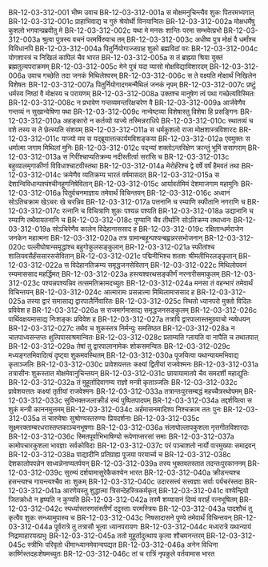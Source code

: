 BR-12-03-312-001  	भीष्म उवाच
BR-12-03-312-001a	स मोक्षमनुचिन्त्यैव शुकः पितरमभ्यगात्
BR-12-03-312-001c	प्राहाभिवाद्य च गुरुं श्रेयोर्थी विनयान्वितः
BR-12-03-312-002a	मोक्षधर्मेषु कुशलो भगवान्प्रब्रवीतु मे
BR-12-03-312-002c	यथा मे मनसः शान्तिः परमा सम्भवेत्प्रभो
BR-12-03-312-003a	श्रुत्वा पुत्रस्य वचनं परमर्षिरुवाच तम्
BR-12-03-312-003c	अधीष्व पुत्र मोक्षं वै धर्मांश्च विविधानपि
BR-12-03-312-004a	पितुर्नियोगाज्जग्राह शुको ब्रह्मविदां वरः
BR-12-03-312-004c	योगशास्त्रं च निखिलं कापिलं चैव भारत
BR-12-03-312-005a	स तं ब्राह्म्या श्रिया युक्तं ब्रह्मतुल्यपराक्रमम्
BR-12-03-312-005c	मेने पुत्रं यदा व्यासो मोक्षविद्याविशारदम्
BR-12-03-312-006a	उवाच गच्छेति तदा जनकं मिथिलेश्वरम्
BR-12-03-312-006c	स ते वक्ष्यति मोक्षार्थं निखिलेन विशेषतः
BR-12-03-312-007a	पितुर्नियोगादगमन्मैथिलं जनकं नृपम्
BR-12-03-312-007c	प्रष्टुं धर्मस्य निष्ठां वै मोक्षस्य च परायणम्
BR-12-03-312-008a	उक्तश्च मानुषेण त्वं पथा गच्छेत्यविस्मितः
BR-12-03-312-008c	न प्रभावेण गन्तव्यमन्तरिक्षचरेण वै
BR-12-03-312-009a	आर्जवेणैव गन्तव्यं न सुखान्वेषिणा पथा
BR-12-03-312-009c	नान्वेष्टव्या विशेषास्तु विशेषा हि प्रसङ्गिनः
BR-12-03-312-010a	अहङ्कारो न कर्तव्यो याज्ये तस्मिन्नराधिपे
BR-12-03-312-010c	स्थातव्यं च वशे तस्य स ते छेत्स्यति संशयम्
BR-12-03-312-011a	स धर्मकुशलो राजा मोक्षशास्त्रविशारदः
BR-12-03-312-011c	याज्यो मम स यद्ब्रूयात्तत्कार्यमविशङ्कया
BR-12-03-312-012a	एवमुक्तः स धर्मात्मा जगाम मिथिलां मुनिः
BR-12-03-312-012c	पद्भ्यां शक्तोऽन्तरिक्षेण क्रान्तुं भूमिं ससागराम्
BR-12-03-312-013a	स गिरींश्चाप्यतिक्रम्य नदीस्तीर्त्वा सरांसि च
BR-12-03-312-013c	बहुव्यालमृगाकीर्णा विविधाश्चाटवीस्तथा
BR-12-03-312-014a	मेरोर्हरेश्च द्वे वर्षे वर्षं हैमवतं तथा
BR-12-03-312-014c	क्रमेणैव व्यतिक्रम्य भारतं वर्षमासदत्
BR-12-03-312-015a	स देशान्विविधान्पश्यंश्चीनहूणनिषेवितान्
BR-12-03-312-015c	आर्यावर्तमिमं देशमाजगाम महामुनिः
BR-12-03-312-016a	पितुर्वचनमाज्ञाय तमेवार्थं विचिन्तयन्
BR-12-03-312-016c	अध्वानं सोऽतिचक्राम खेऽचरः खे चरन्निव
BR-12-03-312-017a	पत्तनानि च रम्याणि स्फीतानि नगराणि च
BR-12-03-312-017c	रत्नानि च विचित्राणि शुकः पश्यन्न पश्यति
BR-12-03-312-018a	उद्यानानि च रम्याणि तथैवायतनानि च
BR-12-03-312-018c	पुण्यानि चैव तीर्थानि सोऽतिक्रम्य तथाध्वनः
BR-12-03-312-019a	सोऽचिरेणैव कालेन विदेहानाससाद ह
BR-12-03-312-019c	रक्षितान्धर्मराजेन जनकेन महात्मना
BR-12-03-312-020a	तत्र ग्रामान्बहून्पश्यन्बह्वन्नरसभोजनान्
BR-12-03-312-020c	पल्लीघोषान्समृद्धांश्च बहुगोकुलसङ्कुलान्
BR-12-03-312-021a	स्फीतांश्च शालियवसैर्हंससारससेवितान्
BR-12-03-312-021c	पद्मिनीभिश्च शतशः श्रीमतीभिरलङ्कृतान्
BR-12-03-312-022a	स विदेहानतिक्रम्य समृद्धजनसेवितान्
BR-12-03-312-022c	मिथिलोपवनं रम्यमाससाद महर्द्धिमत्
BR-12-03-312-023a	हस्त्यश्वरथसङ्कीर्णं नरनारीसमाकुलम्
BR-12-03-312-023c	पश्यन्नपश्यन्निव तत्समतिक्रामदच्युतः
BR-12-03-312-024a	मनसा तं वहन्भारं तमेवार्थं विचिन्तयन्
BR-12-03-312-024c	आत्मारामः प्रसन्नात्मा मिथिलामाससाद ह
BR-12-03-312-025a	तस्या द्वारं समासाद्य द्वारपालैर्निवारितः
BR-12-03-312-025c	स्थितो ध्यानपरो मुक्तो विदितः प्रविवेश ह
BR-12-03-312-026a	स राजमार्गमासाद्य समृद्धजनसङ्कुलम्
BR-12-03-312-026c	पार्थिवक्षयमासाद्य निःशङ्कः प्रविवेश ह
BR-12-03-312-027a	तत्रापि द्वारपालास्तमुग्रवाचो न्यषेधयन्
BR-12-03-312-027c	तथैव च शुकस्तत्र निर्मन्युः समतिष्ठत
BR-12-03-312-028a	न चातपाध्वसन्तप्तः क्षुत्पिपासाश्रमान्वितः
BR-12-03-312-028c	प्रताम्यति ग्लायति वा नापैति च तथातपात्
BR-12-03-312-029a	तेषां तु द्वारपालानामेकः शोकसमन्वितः
BR-12-03-312-029c	मध्यङ्गतमिवादित्यं दृष्ट्वा शुकमवस्थितम्
BR-12-03-312-030a	पूजयित्वा यथान्यायमभिवाद्य कृताञ्जलिः
BR-12-03-312-030c	प्रावेशयत्ततः कक्ष्यां द्वितीयां राजवेश्मनः
BR-12-03-312-031a	तत्रासीनः शुकस्तात मोक्षमेवानुचिन्तयन्
BR-12-03-312-031c	छायायामातपे चैव समदर्शी महाद्युतिः
BR-12-03-312-032a	तं मुहूर्तादिवागम्य राज्ञो मन्त्री कृताञ्जलिः
BR-12-03-312-032c	प्रावेशयत्ततः कक्ष्यां तृतीयां राजवेश्मनः
BR-12-03-312-033a	तत्रान्तःपुरसम्बद्धं महच्चैत्ररथोपमम्
BR-12-03-312-033c	सुविभक्तजलाक्रीडं रम्यं पुष्पितपादपम्
BR-12-03-312-034a	तद्दर्शयित्वा स शुकं मन्त्री काननमुत्तमम्
BR-12-03-312-034c	अर्हमासनमादिश्य निश्चक्राम ततः पुनः
BR-12-03-312-035a	तं चारुवेषाः सुश्रोण्यस्तरुण्यः प्रियदर्शनाः
BR-12-03-312-035c	सूक्ष्मरक्ताम्बरधरास्तप्तकाञ्चनभूषणाः
BR-12-03-312-036a	संलापोल्लापकुशला नृत्तगीतविशारदाः
BR-12-03-312-036c	स्मितपूर्वाभिभाषिण्यो रूपेणाप्सरसां समाः
BR-12-03-312-037a	कामोपचारकुशला भावज्ञाः सर्वकोविदाः
BR-12-03-312-037c	परं पञ्चाशतो नार्यो वारमुख्याः समाद्रवन्
BR-12-03-312-038a	पाद्यादीनि प्रतिग्राह्य पूजया परयार्च्य च
BR-12-03-312-038c	देशकालोपपन्नेन साध्वन्नेनाप्यतर्पयन्
BR-12-03-312-039a	तस्य भुक्तवतस्तात तदन्तःपुरकाननम्
BR-12-03-312-039c	सुरम्यं दर्शयामासुरेकैकश्येन भारत
BR-12-03-312-040a	क्रीडन्त्यश्च हसन्त्यश्च गायन्त्यश्चैव ताः शुकम्
BR-12-03-312-040c	उदारसत्त्वं सत्त्वज्ञाः सर्वाः पर्यचरंस्तदा
BR-12-03-312-041a	आरणेयस्तु शुद्धात्मा त्रिसन्देहस्त्रिकर्मकृत्
BR-12-03-312-041c	वश्येन्द्रियो जितक्रोधो न हृष्यति न कुप्यति
BR-12-03-312-042a	तस्मै शय्यासनं दिव्यं वरार्हं रत्नभूषितम्
BR-12-03-312-042c	स्पर्ध्यास्तरणसंस्तीर्णं ददुस्ताः परमस्त्रियः
BR-12-03-312-043a	पादशौचं तु कृत्वैव शुकः सन्ध्यामुपास्य च
BR-12-03-312-043c	निषसादासने पुण्ये तमेवार्थं विचिन्तयन्
BR-12-03-312-044a	पूर्वरात्रे तु तत्रासौ भूत्वा ध्यानपरायणः
BR-12-03-312-044c	मध्यरात्रे यथान्यायं निद्रामाहारयत्प्रभुः
BR-12-03-312-045a	ततो मुहूर्तादुत्थाय कृत्वा शौचमनन्तरम्
BR-12-03-312-045c	स्त्रीभिः परिवृतो धीमान्ध्यानमेवान्वपद्यत
BR-12-03-312-046a	अनेन विधिना कार्ष्णिस्तदहःशेषमच्युतः
BR-12-03-312-046c	तां च रात्रिं नृपकुले वर्तयामास भारत

